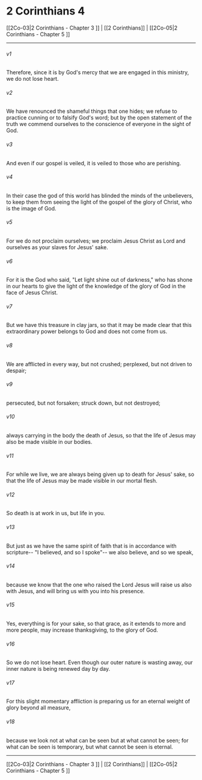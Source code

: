# 2 Corinthians 4

[[2Co-03|2 Corinthians - Chapter 3 ]] | [[2 Corinthians]] | [[2Co-05|2 Corinthians - Chapter 5 ]]
***

###### v1
Therefore, since it is by God's mercy that we are engaged in this ministry, we do not lose heart.
###### v2
We have renounced the shameful things that one hides; we refuse to practice cunning or to falsify God's word; but by the open statement of the truth we commend ourselves to the conscience of everyone in the sight of God.
###### v3
And even if our gospel is veiled, it is veiled to those who are perishing.
###### v4
In their case the god of this world has blinded the minds of the unbelievers, to keep them from seeing the light of the gospel of the glory of Christ, who is the image of God.
###### v5
For we do not proclaim ourselves; we proclaim Jesus Christ as Lord and ourselves as your slaves for Jesus' sake.
###### v6
For it is the God who said, "Let light shine out of darkness," who has shone in our hearts to give the light of the knowledge of the glory of God in the face of Jesus Christ.
###### v7
But we have this treasure in clay jars, so that it may be made clear that this extraordinary power belongs to God and does not come from us.
###### v8
We are afflicted in every way, but not crushed; perplexed, but not driven to despair;
###### v9
persecuted, but not forsaken; struck down, but not destroyed;
###### v10
always carrying in the body the death of Jesus, so that the life of Jesus may also be made visible in our bodies.
###### v11
For while we live, we are always being given up to death for Jesus' sake, so that the life of Jesus may be made visible in our mortal flesh.
###### v12
So death is at work in us, but life in you.
###### v13
But just as we have the same spirit of faith that is in accordance with scripture-- "I believed, and so I spoke"-- we also believe, and so we speak,
###### v14
because we know that the one who raised the Lord Jesus will raise us also with Jesus, and will bring us with you into his presence.
###### v15
Yes, everything is for your sake, so that grace, as it extends to more and more people, may increase thanksgiving, to the glory of God.
###### v16
So we do not lose heart. Even though our outer nature is wasting away, our inner nature is being renewed day by day.
###### v17
For this slight momentary affliction is preparing us for an eternal weight of glory beyond all measure,
###### v18
because we look not at what can be seen but at what cannot be seen; for what can be seen is temporary, but what cannot be seen is eternal.

***

[[2Co-03|2 Corinthians - Chapter 3 ]] | [[2 Corinthians]] | [[2Co-05|2 Corinthians - Chapter 5 ]]
